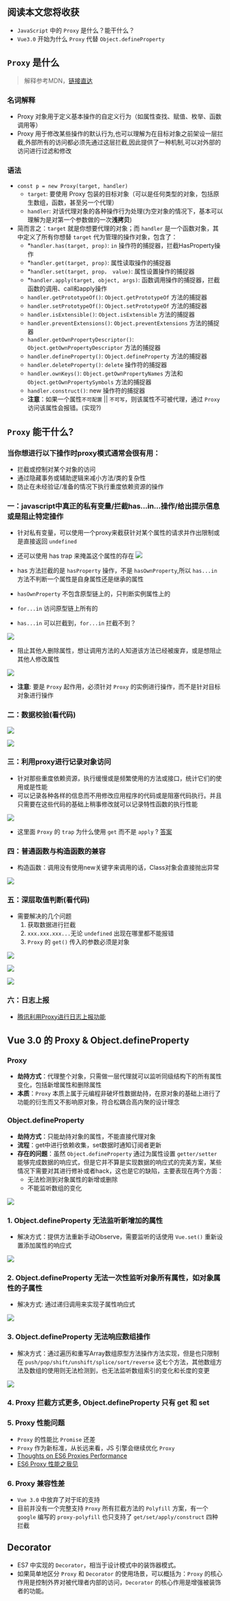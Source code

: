 ## 阅读本文您将收获
* `JavaScript` 中的 `Proxy` 是什么？能干什么？
* `Vue3.0` 开始为什么 `Proxy` 代替 `Object.defineProperty`

## `Proxy` 是什么
> 解释参考MDN，[链接直达](https://developer.mozilla.org/zh-CN/docs/Web/JavaScript/Reference/Global_Objects/Proxy)

### 名词解释
* Proxy 对象用于定义基本操作的自定义行为（如属性查找、赋值、枚举、函数调用等）
* Proxy 用于修改某些操作的默认行为,也可以理解为在目标对象之前架设一层拦截,外部所有的访问都必须先通过这层拦截,因此提供了一种机制,可以对外部的访问进行过滤和修改

### 语法
* `const p = new Proxy(target, handler)`
	* `target`: 要使用 Proxy 包装的目标对象（可以是任何类型的对象，包括原生数组，函数，甚至另一个代理）
	* `handler`: 对该代理对象的各种操作行为处理(为空对象的情况下，基本可以理解为是对第一个参数做的一次**浅拷贝**)
* 简而言之：`target` 就是你想要代理的对象；而 `handler` 是一个函数对象，其中定义了所有你想替 `target` 代为管理的操作对象，包含了：
	* *`handler.has(target, prop)`: `in` 操作符的捕捉器，拦截HasProperty操作
	* *`handler.get(target, prop)`: 属性读取操作的捕捉器
	* *`handler.set(target, prop， value)`: 属性设置操作的捕捉器
	* *`handler.apply(target, object, args)`: 函数调用操作的捕捉器，拦截函数的调用、call和apply操作
	* `handler.getPrototypeOf()`: `Object.getPrototypeOf` 方法的捕捉器
	* `handler.setPrototypeOf()`: `Object.setPrototypeOf` 方法的捕捉器
	* `handler.isExtensible()`: `Object.isExtensible` 方法的捕捉器
	* `handler.preventExtensions()`: `Object.preventExtensions` 方法的捕捉器
	* `handler.getOwnPropertyDescriptor()`: `Object.getOwnPropertyDescriptor` 方法的捕捉器
	* `handler.defineProperty()`: `Object.defineProperty` 方法的捕捉器
	* `handler.deleteProperty()`: `delete` 操作符的捕捉器
	* `handler.ownKeys()`: `Object.getOwnPropertyNames` 方法和 `Object.getOwnPropertySymbols` 方法的捕捉器
	* `handler.construct()`: new 操作符的捕捉器
	* **注意**：如果一个属性`不可配置` || `不可写`，则该属性不可被代理，通过 `Proxy` 访问该属性会报错。(实现?)

## `Proxy` 能干什么?
### 当你想进行以下操作时proxy模式通常会很有用：
* 拦截或控制对某个对象的访问
* 通过隐藏事务或辅助逻辑来减小方法/类的复杂性
* 防止在未经验证/准备的情况下执行重度依赖资源的操作

### 一：javascript中真正的私有变量/拦截has...in...操作/给出提示信息或是阻止特定操作
* 针对私有变量，可以使用一个proxy来截获针对某个属性的请求并作出限制或是直接返回 `undefined `
* 还可以使用 has trap 来掩盖这个属性的存在
![](../images/proxy/privateTar.png)

* has 方法拦截的是 `hasProperty` 操作，不是 `hasOwnProperty`,所以 `has...in` 方法不判断一个属性是自身属性还是继承的属性
* `hasOwnProperty` 不包含原型链上的，只判断实例属性上的
* `for...in` 访问原型链上所有的
* `has...in` 可以拦截到，`for...in` 拦截不到？

![](../images/proxy/proxyTar.png)

* 阻止其他人删除属性，想让调用方法的人知道该方法已经被废弃，或是想阻止其他人修改属性

![](../images/proxy/stop.png)

* **注意**: 要是 `Proxy` 起作用，必须针对 `Proxy` 的实例进行操作，而不是针对目标对象进行操作

### 二：数据校验(看代码)
![](../images/proxy/validtar1.png)

![](../images/proxy/validtar2.png)

### 三：利用proxy进行记录对象访问
* 针对那些重度依赖资源，执行缓慢或是频繁使用的方法或接口，统计它们的使用或是性能
* 可以记录各种各样的信息而不用修改应用程序的代码或是阻塞代码执行。并且只需要在这些代码的基础上稍事修改就可以记录特性函数的执行性能

![](../images/proxy/log.png)

* 这里面 `Proxy` 的 `trap` 为什么使用 `get` 而不是 `apply` ? [答案](https://exploringjs.com/es6/ch_proxies.html#_intercepting-method-calls)

### 四：普通函数与构造函数的兼容
* 构造函数：调用没有使用new关键字来调用的话，Class对象会直接抛出异常

![](../images/proxy/compatible.png)


### 五：深层取值判断(看代码)
* 需要解决的几个问题
	1. 获取数据进行拦截
	2. `xxx.xxx.xxx...`无论 `undefined` 出现在哪里都不能报错
	3. `Proxy` 的 `get()` 传入的参数必须是对象

![](../images/proxy/deepJudge1.png)

![](../images/proxy/deepJudge2.png)

![](../images/proxy/deepJudge3.png)

### 六：日志上报
* [腾讯利用Proxy进行日志上报功能](https://www.infoq.cn/article/6eKiic82aQu3uqaYvvfV)

## Vue 3.0 的 Proxy & Object.defineProperty
### Proxy
* **劫持方式**：代理整个对象，只需做一层代理就可以监听同级结构下的所有属性变化，包括新增属性和删除属性
* **本质**：`Proxy` 本质上属于元编程非破坏性数据劫持，在原对象的基础上进行了功能的衍生而又不影响原对象，符合松耦合高内聚的设计理念

### Object.defineProperty 
* **劫持方式**：只能劫持对象的属性，不能直接代理对象
* **流程**：get中进行依赖收集，set数据时通知订阅者更新
* **存在的问题**：虽然 `Object.defineProperty` 通过为属性设置 `getter/setter` 能够完成数据的响应式，但是它并不算是实现数据的响应式的完美方案，某些情况下需要对其进行修补或者hack，这也是它的缺陷，主要表现在两个方面：
	* 无法检测到对象属性的新增或删除
	* 不能监听数组的变化

![](../images/proxy/proxy1.png)

### 1. Object.defineProperty 无法监听新增加的属性
* 解决方式：提供方法重新手动Observe，需要监听的话使用 `Vue.set()` 重新设置添加属性的响应式

![](../images/proxy/define1.png)

### 2. Object.defineProperty 无法一次性监听对象所有属性，如对象属性的子属性
* 解决方式: 通过递归调用来实现子属性响应式

![](../images/proxy/define2.png)

### 3. Object.defineProperty 无法响应数组操作
* 解决方式：通过遍历和重写Array数组原型方法操作方法实现，但是也只限制在 `push/pop/shift/unshift/splice/sort/reverse` 这七个方法，其他数组方法及数组的使用则无法检测到，也无法监听数组索引的变化和长度的变更

![](../images/proxy/define3.png)

### 4. Proxy 拦截方式更多, Object.defineProperty 只有 get 和 set

### 5. Proxy 性能问题
* `Proxy` 的性能比 `Promise` 还差
* `Proxy` 作为新标准，从长远来看，JS 引擎会继续优化 `Proxy`
* [Thoughts on ES6 Proxies Performance](https://thecodebarbarian.com/thoughts-on-es6-proxies-performance)
* [ES6 Proxy 性能之我见](https://www.cnblogs.com/zmj97/p/10954968.html)

### 6. Proxy 兼容性差
* `Vue 3.0` 中放弃了对于IE的支持
* 目前并没有一个完整支持 `Proxy` 所有拦截方法的 `Polyfill` 方案，有一个 `google` 编写的 `proxy-polyfill` 也只支持了 `get/set/apply/construct` 四种拦截

## Decorator
* ES7 中实现的 `Decorator`，相当于设计模式中的装饰器模式。
* 如果简单地区分 `Proxy` 和 `Decorator` 的使用场景，可以概括为：`Proxy` 的核心作用是控制外界对被代理者内部的访问，`Decorator` 的核心作用是增强被装饰者的功能。

